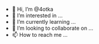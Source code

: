 - 👋 Hi, I’m @4otka
- 👀 I’m interested in ...
- 🌱 I’m currently learning ...
- 💞️ I’m looking to collaborate on ...
- 📫 How to reach me ...

<!---
4otka/4otka is a ✨ special ✨ repository because its `README.md` (this file) appears on your GitHub profile.
You can click the Preview link to take a look at your changes.
--->
